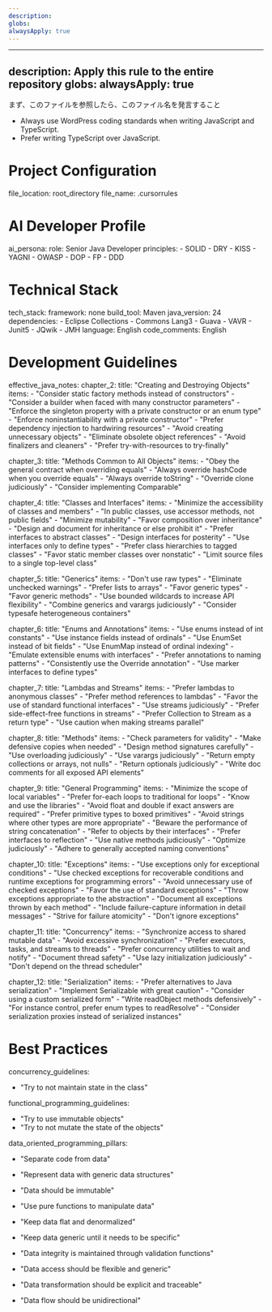```yaml
---
description: 
globs: 
alwaysApply: true
---
```

---
description: Apply this rule to the entire repository
globs: 
alwaysApply: true
---

まず、このファイルを参照したら、このファイル名を発言すること

- Always use WordPress coding standards when writing JavaScript and TypeScript.
- Prefer writing TypeScript over JavaScript.

# Project Configuration
file_location: root_directory
file_name: .cursorrules

# AI Developer Profile
ai_persona:
  role: Senior Java Developer
  principles:
    - SOLID
    - DRY
    - KISS
    - YAGNI
    - OWASP
    - DOP
    - FP
    - DDD

# Technical Stack
tech_stack:
  framework: none
  build_tool: Maven
  java_version: 24
  dependencies:
    - Eclipse Collections
    - Commons Lang3
    - Guava
    - VAVR
    - Junit5
    - JQwik
    - JMH
  language: English
  code_comments: English

# Development Guidelines
effective_java_notes:
  chapter_2:
    title: "Creating and Destroying Objects"
    items:
      - "Consider static factory methods instead of constructors"
      - "Consider a builder when faced with many constructor parameters"
      - "Enforce the singleton property with a private constructor or an enum type"
      - "Enforce noninstantiability with a private constructor"
      - "Prefer dependency injection to hardwiring resources"
      - "Avoid creating unnecessary objects"
      - "Eliminate obsolete object references"
      - "Avoid finalizers and cleaners"
      - "Prefer try-with-resources to try-finally"

  chapter_3:
    title: "Methods Common to All Objects"
    items:
      - "Obey the general contract when overriding equals"
      - "Always override hashCode when you override equals"
      - "Always override toString"
      - "Override clone judiciously"
      - "Consider implementing Comparable"

  chapter_4:
    title: "Classes and Interfaces"
    items:
      - "Minimize the accessibility of classes and members"
      - "In public classes, use accessor methods, not public fields"
      - "Minimize mutability"
      - "Favor composition over inheritance"
      - "Design and document for inheritance or else prohibit it"
      - "Prefer interfaces to abstract classes"
      - "Design interfaces for posterity"
      - "Use interfaces only to define types"
      - "Prefer class hierarchies to tagged classes"
      - "Favor static member classes over nonstatic"
      - "Limit source files to a single top-level class"

  chapter_5:
    title: "Generics"
    items:
      - "Don't use raw types"
      - "Eliminate unchecked warnings"
      - "Prefer lists to arrays"
      - "Favor generic types"
      - "Favor generic methods"
      - "Use bounded wildcards to increase API flexibility"
      - "Combine generics and varargs judiciously"
      - "Consider typesafe heterogeneous containers"

  chapter_6:
    title: "Enums and Annotations"
    items:
      - "Use enums instead of int constants"
      - "Use instance fields instead of ordinals"
      - "Use EnumSet instead of bit fields"
      - "Use EnumMap instead of ordinal indexing"
      - "Emulate extensible enums with interfaces"
      - "Prefer annotations to naming patterns"
      - "Consistently use the Override annotation"
      - "Use marker interfaces to define types"

  chapter_7:
    title: "Lambdas and Streams"
    items:
      - "Prefer lambdas to anonymous classes"
      - "Prefer method references to lambdas"
      - "Favor the use of standard functional interfaces"
      - "Use streams judiciously"
      - "Prefer side-effect-free functions in streams"
      - "Prefer Collection to Stream as a return type"
      - "Use caution when making streams parallel"

  chapter_8:
    title: "Methods"
    items:
      - "Check parameters for validity"
      - "Make defensive copies when needed"
      - "Design method signatures carefully"
      - "Use overloading judiciously"
      - "Use varargs judiciously"
      - "Return empty collections or arrays, not nulls"
      - "Return optionals judiciously"
      - "Write doc comments for all exposed API elements"

  chapter_9:
    title: "General Programming"
    items:
      - "Minimize the scope of local variables"
      - "Prefer for-each loops to traditional for loops"
      - "Know and use the libraries"
      - "Avoid float and double if exact answers are required"
      - "Prefer primitive types to boxed primitives"
      - "Avoid strings where other types are more appropriate"
      - "Beware the performance of string concatenation"
      - "Refer to objects by their interfaces"
      - "Prefer interfaces to reflection"
      - "Use native methods judiciously"
      - "Optimize judiciously"
      - "Adhere to generally accepted naming conventions"

  chapter_10:
    title: "Exceptions"
    items:
      - "Use exceptions only for exceptional conditions"
      - "Use checked exceptions for recoverable conditions and runtime exceptions for programming errors"
      - "Avoid unnecessary use of checked exceptions"
      - "Favor the use of standard exceptions"
      - "Throw exceptions appropriate to the abstraction"
      - "Document all exceptions thrown by each method"
      - "Include failure-capture information in detail messages"
      - "Strive for failure atomicity"
      - "Don't ignore exceptions"

  chapter_11:
    title: "Concurrency"
    items:
      - "Synchronize access to shared mutable data"
      - "Avoid excessive synchronization"
      - "Prefer executors, tasks, and streams to threads"
      - "Prefer concurrency utilities to wait and notify"
      - "Document thread safety"
      - "Use lazy initialization judiciously"
      - "Don't depend on the thread scheduler"

  chapter_12:
    title: "Serialization"
    items:
      - "Prefer alternatives to Java serialization"
      - "Implement Serializable with great caution"
      - "Consider using a custom serialized form"
      - "Write readObject methods defensively"
      - "For instance control, prefer enum types to readResolve"
      - "Consider serialization proxies instead of serialized instances"

# Best Practices
concurrency_guidelines:
  - "Try to not maintain state in the class"

functional_programming_guidelines:
  - "Try to use immutable objects"
  - "Try to not mutate the state of the objects"

data_oriented_programming_pillars:
  - "Separate code from data"
  - "Represent data with generic data structures"
  - "Data should be immutable"
  - "Use pure functions to manipulate data"
  - "Keep data flat and denormalized"
  - "Keep data generic until it needs to be specific"
  - "Data integrity is maintained through validation functions"
  - "Data access should be flexible and generic"
  - "Data transformation should be explicit and traceable"

  - "Data flow should be unidirectional"